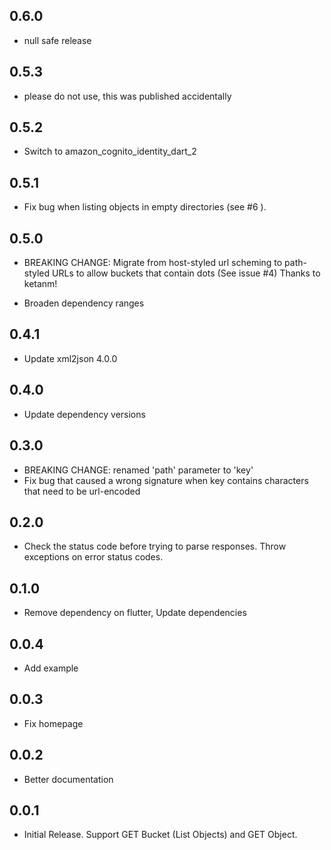 ## 0.6.0

- null safe release

## 0.5.3

- please do not use, this was published accidentally


## 0.5.2

* Switch to amazon_cognito_identity_dart_2

## 0.5.1

* Fix bug when listing objects in empty directories (see #6 ).

## 0.5.0

* BREAKING CHANGE: Migrate from host-styled url scheming to path-styled URLs to allow buckets that contain dots (See issue #4)
  Thanks to ketanm!

* Broaden dependency ranges

## 0.4.1

* Update xml2json 4.0.0

## 0.4.0

* Update dependency versions

## 0.3.0

* BREAKING CHANGE: renamed 'path' parameter to 'key'
* Fix bug that caused a wrong signature when key contains characters that need to be url-encoded

## 0.2.0

* Check the status code before trying to parse responses. Throw exceptions on error status codes. 

## 0.1.0

- Remove dependency on flutter, Update dependencies

## 0.0.4

- Add example

## 0.0.3

- Fix homepage

## 0.0.2

- Better documentation

## 0.0.1

- Initial Release. Support GET Bucket (List Objects) and GET Object.
